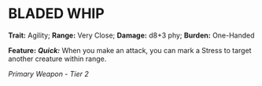 ﻿# BLADED WHIP

**Trait:** Agility; **Range:** Very Close; **Damage:** d8+3 phy; **Burden:** One-Handed

**Feature:** ***Quick:*** When you make an attack, you can mark a Stress to target another creature within range.

*Primary Weapon - Tier 2*
